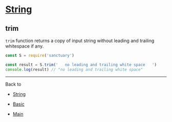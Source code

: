 # [String](../README.md)

## trim

`trim` function returns a copy of input string without leading and trailing whitespace if any.

```js
const S = require('sanctuary')

const result = S.trim('   no leading and trailing white space   ')
console.log(result) // "no leading and trailing white space"
```

----------

Back to

- [String](README.md)

- [Basic](../README.md)

- [Main](../../README.md)
